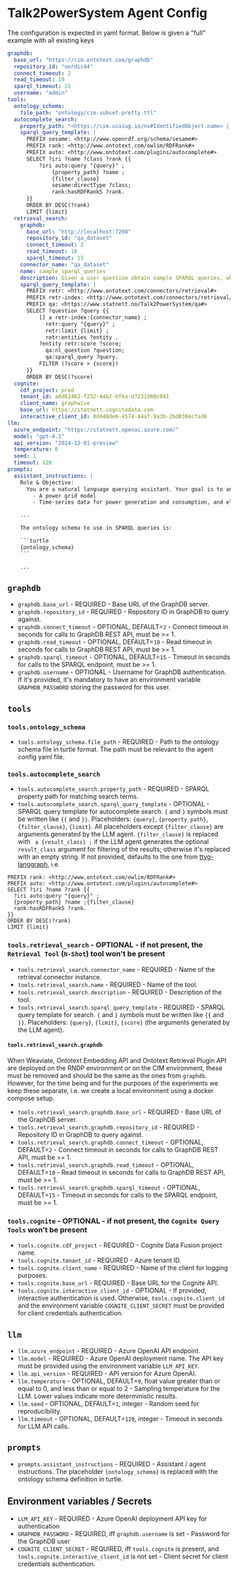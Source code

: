 # Talk2PowerSystem Agent Config

The configuration is expected in yaml format. Below is given a "full" example with all existing keys

```yaml
graphdb:
  base_url: "https://cim.ontotext.com/graphdb"
  repository_id: "nordic44"
  connect_timeout: 2
  read_timeout: 10
  sparql_timeout: 15
  username: "admin"
tools:
  ontology_schema:
    file_path: "ontology/cim-subset-pretty.ttl"
  autocomplete_search:
    property_path: "<https://cim.ucaiug.io/ns#IdentifiedObject.name> | <https://cim.ucaiug.io/ns#IdentifiedObject.aliasName> | <https://cim.ucaiug.io/ns#CoordinateSystem.crsUrn>"
    sparql_query_template: |
      PREFIX sesame: <http://www.openrdf.org/schema/sesame#>
      PREFIX rank: <http://www.ontotext.com/owlim/RDFRank#>
      PREFIX auto: <http://www.ontotext.com/plugins/autocomplete#>
      SELECT ?iri ?name ?class ?rank {{
          ?iri auto:query "{query}" ;
              {property_path} ?name ;
              {filter_clause}
              sesame:directType ?class;
              rank:hasRDFRank5 ?rank.
      }}
      ORDER BY DESC(?rank)
      LIMIT {limit}
  retrieval_search:
    graphdb:
      base_url: "http://localhost:7200"
      repository_id: "qa_dataset"
      connect_timeout: 2
      read_timeout: 10
      sparql_timeout: 15
    connector_name: "qa_dataset"
    name: sample_sparql_queries
    description: Given a user question obtain sample SPARQL queries, which can be used to answer the question
    sparql_query_template: |
      PREFIX retr: <http://www.ontotext.com/connectors/retrieval#>
      PREFIX retr-index: <http://www.ontotext.com/connectors/retrieval/instance#>
      PREFIX qa: <https://www.statnett.no/Talk2PowerSystem/qa#>
      SELECT ?question ?query {{
          [] a retr-index:{connector_name} ;
            retr:query "{query}" ;
            retr:limit {limit} ;
            retr:entities ?entity .
          ?entity retr:score ?score;
            qa:nl_question ?question;
            qa:sparql_query ?query.
          FILTER (?score > {score})
      }}
      ORDER BY DESC(?score)
  cognite:
    cdf_project: prod
    tenant_id: a8d61462-f252-44b2-bf6a-d7231960c041
    client_name: graphwise
    base_url: https://statnett.cognitedata.com
    interactive_client_id: 0d448de6-4574-44af-9a3b-2bd0304cfa36
llm:
  azure_endpoint: "https://statnett.openai.azure.com/"
  model: "gpt-4.1"
  api_version: "2024-12-01-preview"
  temperature: 0
  seed: 1
  timeout: 120
prompts:
  assistant_instructions: |
    Role & Objective:
      You are a natural language querying assistant. Your goal is to answer users' questions related to electricity data, including:
        - A power grid model
        - Time-series data for power generation and consumption, and electricity prices

    ...

    The ontology schema to use in SPARQL queries is:

    ```turtle
    {ontology_schema}
    ```

    ...
```

## `graphdb`

- `graphdb.base_url` - REQUIRED - Base URL of the GraphDB server.
- `graphdb.repository_id` - REQUIRED - Repository ID in GraphDB to query against.
- `graphdb.connect_timeout` - OPTIONAL, DEFAULT=`2` - Connect timeout in seconds for calls to GraphDB REST API, must be >= 1.
- `graphdb.read_timeout` - OPTIONAL, DEFAULT=`10` - Read timeout in seconds for calls to GraphDB REST API, must be >= 1.
- `graphdb.sparql_timeout` - OPTIONAL, DEFAULT=`15` - Timeout in seconds for calls to the SPARQL endpoint, must be >= 1.
- `graphdb.username` - OPTIONAL - Username for GraphDB authentication. If it's provided, it's mandatory to have an
  environment variable `GRAPHDB_PASSWORD` storing the password for this user.

## `tools`

### `tools.ontology_schema`

- `tools.ontology_schema.file_path` - REQUIRED - Path to the ontology schema file in turtle format. The path must be
  relevant to the agent config yaml file.

### `tools.autocomplete_search`

- `tools.autocomplete_search.property_path` - REQUIRED - SPARQL property path for matching search terms.
- `tools.autocomplete_search.sparql_query_template` - OPTIONAL - SPARQL query template for autocomplete search.
  `{` and `}` symbols must be written like `{{` and `}}`.
  Placeholders: `{query}`, `{property_path}`, `{filter_clause}`, `{limit}`.
  All placeholders except `{filter_clause}` are arguments generated by the LLM agent.
  `{filter_clause}` is replaced with ` a {result_class} ;` if the LLM agent generates the optional `result_class`
  argument for filtering of the results; otherwise it's replaced with an empty string.
  If not provided, defaults to the one
  from [ttyg-langgraph](https://github.com/Ontotext-AD/ttyg-langgraph/blob/main/ttyg/tools/graphdb_tools/autocomplete_search_tool.py#L35),
  i.e.

```
PREFIX rank: <http://www.ontotext.com/owlim/RDFRank#>
PREFIX auto: <http://www.ontotext.com/plugins/autocomplete#>
SELECT ?iri ?name ?rank {{
  ?iri auto:query "{query}" ;
  {property_path} ?name ;{filter_clause}
  rank:hasRDFRank5 ?rank.
}}
ORDER BY DESC(?rank)
LIMIT {limit}
```

### `tools.retrieval_search` - OPTIONAL - if not present, the `Retrieval Tool` (`N-Shot`) tool won't be present

- `tools.retrieval_search.connector_name` - REQUIRED - Name of the retrieval connector instance.
- `tools.retrieval_search.name` - REQUIRED - Name of the tool.
- `tools.retrieval_search.description` - REQUIRED - Description of the tool.
- `tools.retrieval_search.sparql_query_template` - REQUIRED - SPARQL query template for search.
  `{` and `}` symbols must be written like `{{` and `}}`.
  Placeholders: `{query}`, `{limit}`, `{score}` (the arguments generated by the LLM agent).

#### `tools.retrieval_search.graphdb`

When Weaviate, Ontotext Embedding API and Ontotext Retrieval Plugin API are deployed on the RNDP environment or on the
CIM environment,
these must be removed and should be the same as the ones from `graphdb`.
However, for the time being and for the purposes of the experiments we keep these separate, i.e.
we create a local environment using a docker compose setup.

- `tools.retrieval_search.graphdb.base_url` - REQUIRED - Base URL of the GraphDB server.
- `tools.retrieval_search.graphdb.repository_id` - REQUIRED - Repository ID in GraphDB to query against.
- `tools.retrieval_search.graphdb.connect_timeout` - OPTIONAL, DEFAULT=`2` - Connect timeout in seconds for calls to GraphDB REST API, must be >= 1.
- `tools.retrieval_search.graphdb.read_timeout` - OPTIONAL, DEFAULT=`10` - Read timeout in seconds for calls to GraphDB REST API, must be >= 1.
- `tools.retrieval_search.graphdb.sparql_timeout` - OPTIONAL, DEFAULT=`15` - Timeout in seconds for calls to the SPARQL endpoint, must be >= 1.

### `tools.cognite` - OPTIONAL - if not present, the `Cognite Query Tools` won't be present

- `tools.cognite.cdf_project` - REQUIRED - Cognite Data Fusion project name.
- `tools.cognite.tenant_id` - REQUIRED - Azure tenant ID.
- `tools.cognite.client_name` - REQUIRED - Name of the client for logging purposes.
- `tools.cognite.base_url` - REQUIRED - Base URL for the Cognite API.
- `tools.cognite.interactive_client_id` - OPTIONAL - If provided, interactive authentication is used.
  Otherwise, `tools.cognite.client_id` and the environment variable `COGNITE_CLIENT_SECRET` must be provided for client
  credentials authentication.

## `llm`

- `llm.azure_endpoint` - REQUIRED - Azure OpenAI API endpoint.
- `llm.model` - REQUIRED - Azure OpenAI deployment name. The API key must be provided using the environment variable
  `LLM_API_KEY`.
- `llm.api_version` - REQUIRED - API version for Azure OpenAI.
- `llm.temperature` - OPTIONAL, DEFAULT=`0`, float value greater than or equal to 0, and less than or equal to 2 -
  Sampling temperature for the LLM. Lower values indicate more deterministic results.
- `llm.seed` - OPTIONAL, DEFAULT=`1`, integer - Random seed for reproducibility.
- `llm.timeout` - OPTIONAL, DEFAULT=`120`, integer - Timeout in seconds for LLM API calls.

## `prompts`

- `prompts.assistant_instructions` - REQUIRED - Assistant / agent instructions. The placeholder `{ontology_schema}` is
  replaced with the ontology schema definition in turtle.

## Environment variables / Secrets

- `LLM_API_KEY` - REQUIRED - Azure OpenAI deployment API key for authentication
- `GRAPHDB_PASSWORD` - REQUIRED, iff `graphdb.username` is set - Password for the GraphDB user
- `COGNITE_CLIENT_SECRET` - REQUIRED, iff `tools.cognite` is present, and `tools.cognite.interactive_client_id` is not
  set - Client secret for client credentials authentication.
